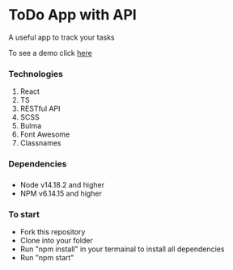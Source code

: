 # ToDo App with API
A useful app to track your tasks

To see a demo click [here](https://vitalii-fedusov.github.io/react_todo-app-with-api/)
### Technologies
1. React
2. TS
3. RESTful API
4. SCSS
5. Bulma
6. Font Awesome
7. Classnames
### Dependencies
###
- Node v14.18.2 and higher
- NPM v6.14.15 and higher
### To start
- Fork this repository
- Clone into your folder
- Run "npm install" in your termainal to install all dependencies
- Run "npm start"
